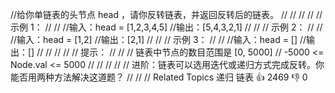 //给你单链表的头节点 head ，请你反转链表，并返回反转后的链表。
// 
// 
// 
//
// 示例 1： 
//
// 
//输入：head = [1,2,3,4,5]
//输出：[5,4,3,2,1]
// 
//
// 示例 2： 
//
// 
//输入：head = [1,2]
//输出：[2,1]
// 
//
// 示例 3： 
//
// 
//输入：head = []
//输出：[]
// 
//
// 
//
// 提示： 
//
// 
// 链表中节点的数目范围是 [0, 5000] 
// -5000 <= Node.val <= 5000 
// 
//
// 
//
// 进阶：链表可以选用迭代或递归方式完成反转。你能否用两种方法解决这道题？ 
// 
// 
// Related Topics 递归 链表 👍 2469 👎 0
